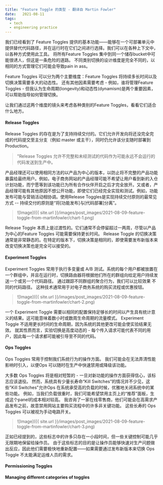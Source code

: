 ```yaml
---
title: "Feature Toggle 的类型 - 翻译自 Martin Fowler"
date:   2021-08-11
tags:
  - tech
  - engineering practice
---
```


我们已经看到了 Feature Toggles 提供的基本功能——能够在一个可部署单元中提供替代代码路径，并在运行时在它们之间进行选择。我们可以在各种上下文中，以各种方式使用此工具。 将所有Feature Toggles 集中到同一个储存bucket中可能很诱人，但这是一条危险的道路。 不同类别切换的设计维度是完全不同的，以相同的方式管理它们可能会导致pain in ass。

Feature Toggles 可以分为两个主要维度：Feature Toggles 将持续多长时间以及切换决策需要多大的动态性。 还有其他因素需要考虑 - 例如，谁将管理Feature Toggles - 但我认为生命周期(longevity)和动态性(dynamism)是两个重要因素，可以帮助指导如何管理切换。

让我们通过这两个维度的镜头来考虑各种类别的Feature Toggles，看看它们适合什么地方。

#### Release Toggles
Release Toggles 的存在是为了支持持续交付的。它们允许开发向将还没完全完成的代码提交至主分支（例如 master 或主干），同时仍允许该分支随时部署到Production。

> "Release Toggles 允许不完整和未经测试的代码作为可能永远不会运行的代码发送到生产中。

产品经理还可以使用相同方法的以产品为中心的版本，以防止将不完整的产品功能暴露给最终用户。例如，电子商务网站的产品经理可能不希望让用户看到新的入仓计划功能，而宁愿等到该功能已为所有合作伙伴开启之后才完全放开。又或者，产品经理可能有其他原因不想公开功能，即使它们已经完全实现和测试。例如，功能发布可能与营销活动相协调。使用Release Toggles是实现持续交付原则的最常见方式 -- 持续交付的原则是“将[功能发布]与[代码部署]分离”。

> ![Image]({{ site.url }}/images/post_images/2021-08-09-feature-toggle-from-martinfowler/chart-1.png)

Release Toggle 本质上是过渡性的。它们通常不会停留超过一两周，尽管以产品为中心的Feature Toggles 可能需要保持更长时间。 Release Toggle 的切换决策通常是非常静态的。在特定的版本下，切换决策是相同的，即使需要发布新版本来改变切换决策也是完全可以接受的。

#### Experiment Toggles
Experiment Toggles 常用于执行多变量或 A/B 测试。系统的每个用户都被放置在一个群组中，并且在运行时，切换路由器将根据他们所在的群组向给定用户持续发送一个或另一个代码路径。 通过跟踪不同群组的聚合行为，我们可以比较效果 不同的代码路径。 这种技术通常用于对电子商务系统的购买流程或优惠按钮。

> ![Image]({{ site.url }}/images/post_images/2021-08-09-feature-toggle-from-martinfowler/chart-2.png)

一个 Experiment Toggle 需要以相同的配置保持足够长的时间以产生具有统计意义的结果。这可能意味着数小时或数周生命周期的流量模式。 Experiment Toggle 不适用更长时间的生命周期，因为系统的其他更改可能会使实验结果无效。 就其性质而言，实验切换是高度动态的 - 每个传入请求可能代表不同的用户，因此每一个请求都可能被引导至不同的代码。

#### Ops Toggles
Ops Toggles 常用于控制我们系统行为的操作方面。 我们可能会在无法弄清性能影响时引入，以便Ops 可以随时在生产中快速禁用或降级该功能。

大多数 Ops Toggles 将是相对短暂的 - 一旦对新功能的操作方面获得信心，该标志应该退役。 然而，系统具有少量长寿命“Kill Switches”的情况并不少见，这些"Kill Switches"允许Ops 在系统承受高的负载的时候，优雅地关闭系统中的某些功能。 例如，当我们负载很重时，我们可能希望禁用主页上的“推荐”面板，生成这个panel的成本相对较高。 我咨询了一家在线零售商，他们可能会在高需求产品发布之前，故意禁用网站主要购买流程中的许多非关键功能。 这些长寿的 Ops Toggles 可以被视为手动电路开关。

> ![Image]({{ site.url }}/images/post_images/2021-08-09-feature-toggle-from-martinfowler/chart-3.png)

正如已经提到的，这些标志中的许多只存在一小段时间，但一些关键控制可能几乎无限期地保留给操作员。 由于这些标志的目的是让操作员能够快速对生产问题做出反应，因此他们需要极快地重新配置——如果需要通过发布新版本来切换 Ops Toggle 不太能满足运维人员的需求。

#### Permissioning Toggles

#### Managing different categories of toggles

